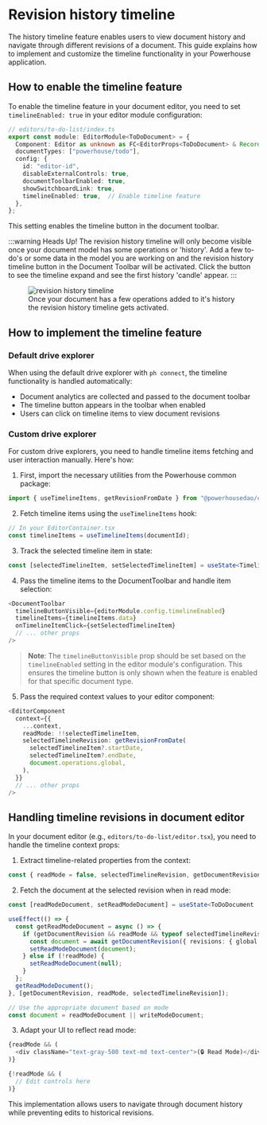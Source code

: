 # Revision history timeline

The history timeline feature enables users to view document history and navigate through different revisions of a document. This guide explains how to implement and customize the timeline functionality in your Powerhouse application.

## How to enable the timeline feature

To enable the timeline feature in your document editor, you need to set `timelineEnabled: true` in your editor module configuration:

```typescript
// editors/to-do-list/index.ts
export const module: EditorModule<ToDoDocument> = {
  Component: Editor as unknown as FC<EditorProps<ToDoDocument> & Record<string, unknown>>,
  documentTypes: ["powerhouse/todo"],
  config: {
    id: "editor-id",
    disableExternalControls: true,
    documentToolbarEnabled: true,
    showSwitchboardLink: true,
    timelineEnabled: true,  // Enable timeline feature
  },
};
```

This setting enables the timeline button in the document toolbar.

:::warning Heads Up! 
The revision history timeline will only become visible once your document model has some operations or 'history'. 
Add a few to-do's or some data in the model you are working on and the revision history timeline button in the Document Toolbar will be activated. 
Click the button to see the timeline expand and see the first history 'candle' appear.
:::

<figure className="image-container">
  <img src={require("./images/revision-history-timeline.png").default} alt="revision history timeline" />
  <figcaption>Once your document has a few operations added to it's history the revision history timeline gets activated.</figcaption>
</figure>

## How to implement the timeline feature

### Default drive explorer

When using the default drive explorer with `ph connect`, the timeline functionality is handled automatically:

- Document analytics are collected and passed to the document toolbar
- The timeline button appears in the toolbar when enabled
- Users can click on timeline items to view document revisions

### Custom drive explorer

For custom drive explorers, you need to handle timeline items fetching and user interaction manually. Here's how:

1. First, import the necessary utilities from the Powerhouse common package:

```typescript
import { useTimelineItems, getRevisionFromDate } from "@powerhousedao/common";
```

2. Fetch timeline items using the `useTimelineItems` hook:

```typescript
// In your EditorContainer.tsx
const timelineItems = useTimelineItems(documentId);
```

3. Track the selected timeline item in state:

```typescript
const [selectedTimelineItem, setSelectedTimelineItem] = useState<TimelineItem | null>(null);
```

4. Pass the timeline items to the DocumentToolbar and handle item selection:

```typescript
<DocumentToolbar
  timelineButtonVisible={editorModule.config.timelineEnabled}
  timelineItems={timelineItems.data}
  onTimelineItemClick={setSelectedTimelineItem}
  // ... other props
/>
```

> **Note**: The `timelineButtonVisible` prop should be set based on the `timelineEnabled` setting in the editor module's configuration. This ensures the timeline button is only shown when the feature is enabled for that specific document type.

5. Pass the required context values to your editor component:

```typescript
<EditorComponent
  context={{
    ...context,
    readMode: !!selectedTimelineItem,
    selectedTimelineRevision: getRevisionFromDate(
      selectedTimelineItem?.startDate,
      selectedTimelineItem?.endDate,
      document.operations.global,
    ),
  }}
  // ... other props
/>
```

## Handling timeline revisions in document editor

In your document editor (e.g., `editors/to-do-list/editor.tsx`), you need to handle the timeline context props:

1. Extract timeline-related properties from the context:

```typescript
const { readMode = false, selectedTimelineRevision, getDocumentRevision } = context;
```

2. Fetch the document at the selected revision when in read mode:

```typescript
const [readModeDocument, setReadModeDocument] = useState<ToDoDocument | null>(null);

useEffect(() => {
  const getReadModeDocument = async () => {
    if (getDocumentRevision && readMode && typeof selectedTimelineRevision === 'number') {
      const document = await getDocumentRevision({ revisions: { global: selectedTimelineRevision } });
      setReadModeDocument(document);
    } else if (!readMode) {
      setReadModeDocument(null);
    }
  };
  getReadModeDocument();
}, [getDocumentRevision, readMode, selectedTimelineRevision]);

// Use the appropriate document based on mode
const document = readModeDocument || writeModeDocument;
```

3. Adapt your UI to reflect read mode:

```typescript
{readMode && (
  <div className="text-gray-500 text-md text-center">(🔒 Read Mode)</div>
)}

{!readMode && (
  // Edit controls here
)}
```

This implementation allows users to navigate through document history while preventing edits to historical revisions.